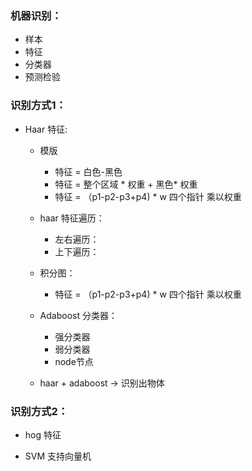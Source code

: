 
### 机器识别：
- 样本
- 特征
- 分类器
- 预测检验

### 识别方式1：
-  Haar 特征:
    - 模版
        - 特征 = 白色-黑色
        - 特征 = 整个区域 * 权重 + 黑色* 权重
        - 特征 = （p1-p2-p3+p4) * w      四个指针 乘以权重

    - haar 特征遍历：
        - 左右遍历：
        - 上下遍历：

    - 积分图：
        - 特征 = （p1-p2-p3+p4) * w      四个指针 乘以权重

    - Adaboost 分类器：
        - 强分类器
        - 弱分类器
        - node节点

    - haar + adaboost -> 识别出物体

### 识别方式2：

- hog 特征

- SVM 支持向量机

